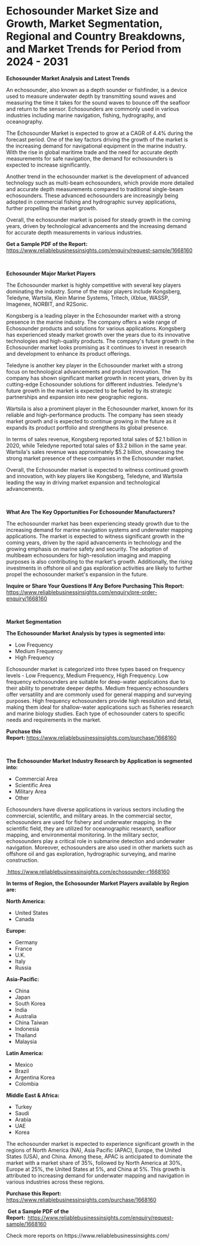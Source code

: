 <p><h1>Echosounder Market Size and Growth, Market Segmentation, Regional and Country Breakdowns, and Market Trends for Period from 2024 -  2031</h1></p><p><strong>Echosounder Market Analysis and Latest Trends</strong></p>
<p><p>An echosounder, also known as a depth sounder or fishfinder, is a device used to measure underwater depth by transmitting sound waves and measuring the time it takes for the sound waves to bounce off the seafloor and return to the sensor. Echosounders are commonly used in various industries including marine navigation, fishing, hydrography, and oceanography.</p><p>The Echosounder Market is expected to grow at a CAGR of 4.4% during the forecast period. One of the key factors driving the growth of the market is the increasing demand for navigational equipment in the marine industry. With the rise in global maritime trade and the need for accurate depth measurements for safe navigation, the demand for echosounders is expected to increase significantly.</p><p>Another trend in the echosounder market is the development of advanced technology such as multi-beam echosounders, which provide more detailed and accurate depth measurements compared to traditional single-beam echosounders. These advanced echosounders are increasingly being adopted in commercial fishing and hydrographic survey applications, further propelling the market growth.</p><p>Overall, the echosounder market is poised for steady growth in the coming years, driven by technological advancements and the increasing demand for accurate depth measurements in various industries.</p></p>
<p><strong>Get a Sample PDF of the Report:&nbsp;</strong> <a href="https://www.reliablebusinessinsights.com/enquiry/request-sample/1668160">https://www.reliablebusinessinsights.com/enquiry/request-sample/1668160</a></p>
<p>&nbsp;</p>
<p><strong>Echosounder Major Market Players</strong></p>
<p><p>The Echosounder market is highly competitive with several key players dominating the industry. Some of the major players include Kongsberg, Teledyne, Wartsila, Klein Marine Systems, Tritech, iXblue, WASSP, Imagenex, NORBIT, and R2Sonic. </p><p>Kongsberg is a leading player in the Echosounder market with a strong presence in the marine industry. The company offers a wide range of Echosounder products and solutions for various applications. Kongsberg has experienced steady market growth over the years due to its innovative technologies and high-quality products. The company's future growth in the Echosounder market looks promising as it continues to invest in research and development to enhance its product offerings.</p><p>Teledyne is another key player in the Echosounder market with a strong focus on technological advancements and product innovation. The company has shown significant market growth in recent years, driven by its cutting-edge Echosounder solutions for different industries. Teledyne's future growth in the market is expected to be fueled by its strategic partnerships and expansion into new geographic regions.</p><p>Wartsila is also a prominent player in the Echosounder market, known for its reliable and high-performance products. The company has seen steady market growth and is expected to continue growing in the future as it expands its product portfolio and strengthens its global presence.</p><p>In terms of sales revenue, Kongsberg reported total sales of $2.1 billion in 2020, while Teledyne reported total sales of $3.2 billion in the same year. Wartsila's sales revenue was approximately $5.2 billion, showcasing the strong market presence of these companies in the Echosounder market. </p><p>Overall, the Echosounder market is expected to witness continued growth and innovation, with key players like Kongsberg, Teledyne, and Wartsila leading the way in driving market expansion and technological advancements.</p></p>
<p>&nbsp;</p>
<p><strong>What Are The Key Opportunities For Echosounder Manufacturers?</strong></p>
<p><p>The echosounder market has been experiencing steady growth due to the increasing demand for marine navigation systems and underwater mapping applications. The market is expected to witness significant growth in the coming years, driven by the rapid advancements in technology and the growing emphasis on marine safety and security. The adoption of multibeam echosounders for high-resolution imaging and mapping purposes is also contributing to the market's growth. Additionally, the rising investments in offshore oil and gas exploration activities are likely to further propel the echosounder market's expansion in the future.</p></p>
<p><strong>Inquire or Share Your Questions If Any Before Purchasing This Report:</strong> <a href="https://www.reliablebusinessinsights.com/enquiry/pre-order-enquiry/1668160">https://www.reliablebusinessinsights.com/enquiry/pre-order-enquiry/1668160</a></p>
<p>&nbsp;</p>
<p><strong>Market Segmentation</strong></p>
<p><strong>The Echosounder Market Analysis by types is segmented into:</strong></p>
<p><ul><li>Low Frequency</li><li>Medium Frequency</li><li>High Frequency</li></ul></p>
<p><p>Echosounder market is categorized into three types based on frequency levels - Low Frequency, Medium Frequency, High Frequency. Low frequency echosounders are suitable for deep-water applications due to their ability to penetrate deeper depths. Medium frequency echosounders offer versatility and are commonly used for general mapping and surveying purposes. High frequency echosounders provide high resolution and detail, making them ideal for shallow-water applications such as fisheries research and marine biology studies. Each type of echosounder caters to specific needs and requirements in the market.</p></p>
<p><strong>Purchase this Report:&nbsp;</strong><a href="https://www.reliablebusinessinsights.com/purchase/1668160">https://www.reliablebusinessinsights.com/purchase/1668160</a></p>
<p>&nbsp;</p>
<p><strong>The Echosounder Market Industry Research by Application is segmented into:</strong></p>
<p><ul><li>Commercial Area</li><li>Scientific Area</li><li>Military Area</li><li>Other</li></ul></p>
<p><p>Echosounders have diverse applications in various sectors including the commercial, scientific, and military areas. In the commercial sector, echosounders are used for fishery and underwater mapping. In the scientific field, they are utilized for oceanographic research, seafloor mapping, and environmental monitoring. In the military sector, echosounders play a critical role in submarine detection and underwater navigation. Moreover, echosounders are also used in other markets such as offshore oil and gas exploration, hydrographic surveying, and marine construction.</p></p>
<p><a href="https://www.reliablebusinessinsights.com/echosounder-r1668160">&nbsp;https://www.reliablebusinessinsights.com/echosounder-r1668160</a></p>
<p><strong>In terms of Region, the Echosounder Market Players available by Region are:</strong></p>
<p>
    <p> <strong> North America: </strong>
        <ul>
            <li>United States</li>
            <li>Canada</li>
        </ul>
        </p> 
    <p> <strong> Europe: </strong>
        <ul>
            <li>Germany</li>
            <li>France</li>
            <li>U.K.</li>
            <li>Italy</li>
            <li>Russia</li>
        </ul>
        </p> 
    <p> <strong> Asia-Pacific: </strong>
        <ul>
            <li>China</li>
            <li>Japan</li>
            <li>South Korea</li>
            <li>India</li>
            <li>Australia</li>
            <li>China Taiwan</li>
            <li>Indonesia</li>
            <li>Thailand</li>
            <li>Malaysia</li>
        </ul>
        </p> 
    <p> <strong> Latin America: </strong>
        <ul>
            <li>Mexico</li>
            <li>Brazil</li>
            <li>Argentina Korea</li>
            <li>Colombia</li>
        </ul>
        </p> 
    <p> <strong> Middle East & Africa: </strong>
        <ul>
            <li>Turkey</li>
            <li>Saudi</li>
            <li>Arabia</li>
            <li>UAE</li>
            <li>Korea</li>
        </ul>
    </p>
    </p>
<p><p>The echosounder market is expected to experience significant growth in the regions of North America (NA), Asia Pacific (APAC), Europe, the United States (USA), and China. Among these, APAC is anticipated to dominate the market with a market share of 35%, followed by North America at 30%, Europe at 25%, the United States at 5%, and China at 5%. This growth is attributed to increasing demand for underwater mapping and navigation in various industries across these regions.</p></p>
<p><strong>Purchase this Report: </strong><a href="https://www.reliablebusinessinsights.com/purchase/1668160">https://www.reliablebusinessinsights.com/purchase/1668160</a></p>
<p>&nbsp;<strong>Get a Sample PDF of the Report:&nbsp;&nbsp;</strong><a href="https://www.reliablebusinessinsights.com/enquiry/request-sample/1668160">https://www.reliablebusinessinsights.com/enquiry/request-sample/1668160</a></p>
<p><strong></strong></p>
<p>Check more reports on https://www.reliablebusinessinsights.com/</p>